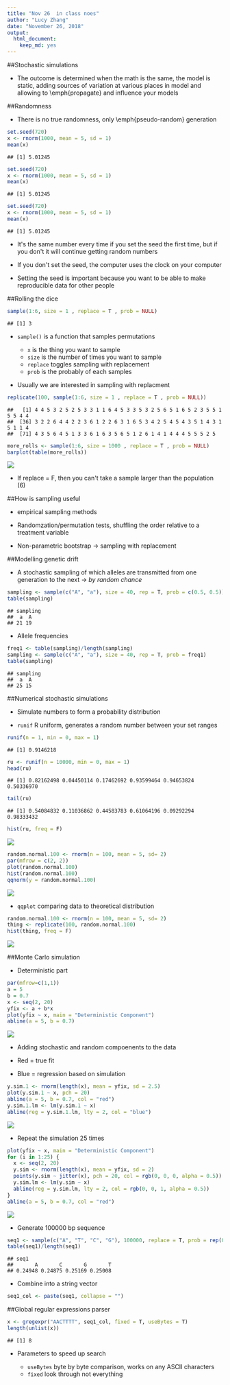 ```yaml
---
title: "Nov 26  in class noes"
author: "Lucy Zhang"
date: "November 26, 2018"
output: 
  html_document:
    keep_md: yes
---
```




##Stochastic simulations

* The outcome is determined when the math is the same, the model is static, adding sources of variation at various places in model and allowing to \emph{propagate} and influence your models

##Randomness

* There is no true randomness, only \emph{pseudo-random} generation


```r
set.seed(720)
x <- rnorm(1000, mean = 5, sd = 1)
mean(x)
```

```
## [1] 5.01245
```

```r
set.seed(720)
x <- rnorm(1000, mean = 5, sd = 1)
mean(x)
```

```
## [1] 5.01245
```

```r
set.seed(720)
x <- rnorm(1000, mean = 5, sd = 1)
mean(x)
```

```
## [1] 5.01245
```

* It's the same number every time if you set the seed the first time, but if you don't it will continue getting random numbers

* If you don't set the seed, the computer uses the clock on your computer

* Setting the seed is important because you want to be able to make reproducible data for other people

##Rolling the dice


```r
sample(1:6, size = 1 , replace = T , prob = NULL)
```

```
## [1] 3
```

* `sample()` is a function that samples permutations
  + `x` is the thing you want to sample
  + `size` is the number of times you want to sample
  + `replace` toggles sampling with replacement
  + `prob` is the probably of each samples
  
* Usually we are interested in sampling with replacment


```r
replicate(100, sample(1:6, size = 1 , replace = T , prob = NULL))
```

```
##   [1] 4 4 5 3 2 5 2 5 3 3 1 1 6 4 5 3 3 5 3 2 5 6 5 1 6 5 2 3 5 5 1 5 5 4 4
##  [36] 3 2 2 6 4 4 2 2 3 6 1 2 2 6 3 1 6 5 3 4 2 5 4 5 4 3 5 1 4 3 1 5 1 1 4
##  [71] 4 3 5 6 4 5 1 3 3 6 1 6 3 5 6 5 1 2 6 1 4 1 4 4 4 5 5 5 2 5
```


```r
more_rolls <- sample(1:6, size = 1000 , replace = T , prob = NULL)
barplot(table(more_rolls))
```

![](Nov_26_2018_files/figure-html/unnamed-chunk-4-1.png)<!-- -->

* If replace = F, then you can't take a sample larger than the population (6)

##How is sampling useful

* empirical sampling methods

* Randomzation/permutation tests, shuffling the order relative to a treatment variable

* Non-parametric bootstrap -> sampling with replacement

##Modelling genetic drift

* A stochastic sampling of which alleles are transmitted from one generation to the next -> *by random chance*


```r
sampling <- sample(c("A", "a"), size = 40, rep = T, prob = c(0.5, 0.5))
table(sampling)
```

```
## sampling
##  a  A 
## 21 19
```

* Allele frequencies


```r
freq1 <- table(sampling)/length(sampling)
sampling <- sample(c("A", "a"), size = 40, rep = T, prob = freq1)
table(sampling)
```

```
## sampling
##  a  A 
## 25 15
```

##Numerical stochastic simulations

* Simulate numbers to form a probability distribution

* `runif` R uniform, generates a random number between your set ranges 


```r
runif(n = 1, min = 0, max = 1)
```

```
## [1] 0.9146218
```


```r
ru <- runif(n = 10000, min = 0, max = 1)
head(ru)
```

```
## [1] 0.82162498 0.04450114 0.17462692 0.93599464 0.94653824 0.50336970
```

```r
tail(ru)
```

```
## [1] 0.54084832 0.11036862 0.44583783 0.61064196 0.09292294 0.98333432
```

```r
hist(ru, freq = F)
```

![](Nov_26_2018_files/figure-html/unnamed-chunk-8-1.png)<!-- -->


```r
random.normal.100 <- rnorm(n = 100, mean = 5, sd= 2)
par(mfrow = c(2, 2))
plot(random.normal.100)
hist(random.normal.100)
qqnorm(y = random.normal.100)
```

![](Nov_26_2018_files/figure-html/unnamed-chunk-9-1.png)<!-- -->

* `qqplot` comparing data to theoretical distribution


```r
random.normal.100 <- rnorm(n = 100, mean = 5, sd= 2)
thing <- replicate(100, random.normal.100)
hist(thing, freq = F)
```

![](Nov_26_2018_files/figure-html/unnamed-chunk-10-1.png)<!-- -->

##Monte Carlo simulation

* Deterministic part

```r
par(mfrow=c(1,1))
a = 5
b = 0.7
x <- seq(2, 20)
yfix <- a + b*x
plot(yfix ~ x, main = "Deterministic Component")
abline(a = 5, b = 0.7)
```

![](Nov_26_2018_files/figure-html/unnamed-chunk-11-1.png)<!-- -->
* Adding stochastic and random compoenents to the data

* Red = true fit 

* Blue = regression based on simulation


```r
y.sim.1 <- rnorm(length(x), mean = yfix, sd = 2.5)
plot(y.sim.1 ~ x, pch = 20)
abline(a = 5, b = 0.7, col = "red")
y.sim.1.lm <- lm(y.sim.1 ~ x)
abline(reg = y.sim.1.lm, lty = 2, col = "blue")
```

![](Nov_26_2018_files/figure-html/unnamed-chunk-12-1.png)<!-- -->

* Repeat the simulation 25 times


```r
plot(yfix ~ x, main = "Deterministic Component")
for (i in 1:25) {
  x <- seq(2, 20)
  y.sim <- rnorm(length(x), mean = yfix, sd = 2)
  points(y.sim ~ jitter(x), pch = 20, col = rgb(0, 0, 0, alpha = 0.5))
  y.sim.lm <- lm(y.sim ~ x)
  abline(reg = y.sim.lm, lty = 2, col = rgb(0, 0, 1, alpha = 0.5))
}
abline(a = 5, b = 0.7, col = "red")
```

![](Nov_26_2018_files/figure-html/unnamed-chunk-13-1.png)<!-- -->

* Generate 100000 bp sequence


```r
seq1 <- sample(c("A", "T", "C", "G"), 100000, replace = T, prob = rep(0.25, 4))
table(seq1)/length(seq1)
```

```
## seq1
##       A       C       G       T 
## 0.24948 0.24875 0.25169 0.25008
```

* Combine into a string vector


```r
seq1_col <- paste(seq1, collapse = "")
```

##Global regular expressions parser


```r
x <- gregexpr("AACTTTT", seq1_col, fixed = T, useBytes = T)
length(unlist(x))
```

```
## [1] 8
```

* Parameters to speed up search

  + `useBytes` byte by byte comparison, works on any ASCII characters
  + `fixed` look through not everything
